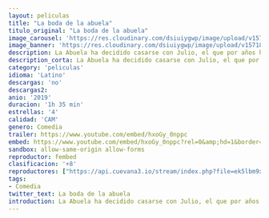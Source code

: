 ```yaml
---
layout: peliculas
title: "La boda de la abuela"
titulo_original: "La boda de la abuela"
image_carousel: 'https://res.cloudinary.com/dsiuiygwp/image/upload/v1571886957/boda-abuela-min_alplnm.jpg'
image_banner: 'https://res.cloudinary.com/dsiuiygwp/image/upload/v1571886962/maxresdefault_5_-min_d8rorn.jpg'
description: La Abuela ha decidido casarse con Julio, el que por años ha sido el cuidador de su casa en Cuernavaca. Aunque no están muy de acuerdo con la situación, las familias de ambos se reúnen durante un fin de semana para celebrar el matrimonio. A pesar de sus múltiples diferencias, todos tratan de llevar la fiesta en paz, pero esto resulta mucho más complicado de lo que parece. La boda de la Abuela peligra por culpa de sus nietos y solo ellos pueden hacer que tenga un final feliz. Secuela de la película de 2015 El cumple de la abuela.
description_corta: La Abuela ha decidido casarse con Julio, el que por años ha sido el cuidador de su casa en Cuernavaca. Aunque no están muy de acuerdo con la situación, las familias de ambos se reúnen durante un fin de semana para celebrar el matrimonio. A pesar de sus múltiples diferencias, todos tratan...
category: 'peliculas'
idioma: 'Latino'
descargas: 'no'
descargas2:
anio: '2019'
duracion: '1h 35 min'
estrellas: '4'
calidad: 'CAM'
genero: Comedia
trailer: https://www.youtube.com/embed/hxoGy_0nppc
embed: https://www.youtube.com/embed/hxoGy_0nppc?rel=0&amp;hd=1&border=0&wmode=opaque&enablejsapi=1&modestbranding=1&controls=1&showinfo=1
sandbox: allow-same-origin allow-forms
reproductor: fembed
clasificacion: '+8'
reproductores: ["https://api.cuevana3.io/stream/index.php?file=ek5lbm9xYWNrS0xYMTZLa2xNbkdvY3ZTb3BtZng4TGp6ZFpobGFMUGtOVFYySmlocU5XTzJkRE1tcHFuajVPb2w1eGphMkhEMGVQWDA2S21ZY1hRNEpQWHAycGpsSk9zbEplU2ZuUzJ3TWUza2FDaVp3PT0","https://feurl.com/v/58k8ehdqdq65yy2","https://feurl.com/v/nry5ms2626gejxw"]
tags:
- Comedia
twitter_text: La boda de la abuela
introduction: La Abuela ha decidido casarse con Julio, el que por años ha sido el cuidador de su casa en Cuernavaca. Aunque no están muy de acuerdo con la situación, las familias de ambos se reúnen durante un fin de semana para celebrar el matrimonio. A pesar de sus múltiples diferencias, todos tratan
---
```













